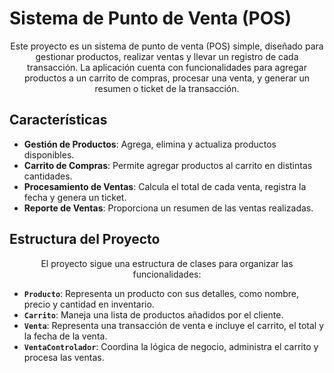 # **Sistema de Punto de Venta (POS)**

<p align="center">
Este proyecto es un sistema de punto de venta (POS) simple, diseñado para gestionar productos, realizar ventas y llevar un registro de cada transacción. La aplicación cuenta con funcionalidades para agregar productos a un carrito de compras, procesar una venta, y generar un resumen o ticket de la transacción.
</p>

## **Características**

- **Gestión de Productos**: Agrega, elimina y actualiza productos disponibles.
- **Carrito de Compras**: Permite agregar productos al carrito en distintas cantidades.
- **Procesamiento de Ventas**: Calcula el total de cada venta, registra la fecha y genera un ticket.
- **Reporte de Ventas**: Proporciona un resumen de las ventas realizadas.

## **Estructura del Proyecto**

<p align="center">
El proyecto sigue una estructura de clases para organizar las funcionalidades:
</p>

- **`Producto`**: Representa un producto con sus detalles, como nombre, precio y cantidad en inventario.
- **`Carrito`**: Maneja una lista de productos añadidos por el cliente.
- **`Venta`**: Representa una transacción de venta e incluye el carrito, el total y la fecha de la venta.
- **`VentaControlador`**: Coordina la lógica de negocio, administra el carrito y procesa las ventas.

